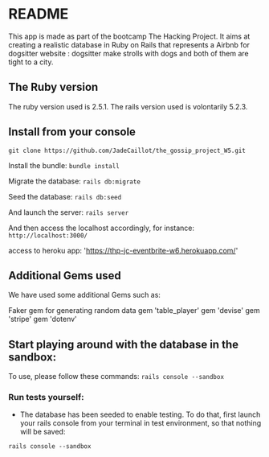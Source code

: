 # README

This app is made as part of the bootcamp The Hacking Project. 
It aims at creating a realistic database in Ruby on Rails that represents a Airbnb for dogsitter website : dogsitter make strolls with dogs and both of them are tight to a city.

## The Ruby version 
The ruby version used is 2.5.1.
The rails version used is volontarily 5.2.3.

## Install from your console

`git clone https://github.com/JadeCaillot/the_gossip_project_W5.git`

Install the bundle:
  `bundle install`

Migrate the database:
  `rails db:migrate`
  
Seed the database:
  `rails db:seed`

And launch the server:
  `rails server`

And then access the localhost accordingly, for instance:
  `http://localhost:3000/`

access to heroku app: 
'https://thp-jc-eventbrite-w6.herokuapp.com/'


## Additional Gems used
We have used some additional Gems such as:

Faker gem for generating random data
gem 'table_player'
gem 'devise'
gem 'stripe'
gem 'dotenv'



## Start playing around with the database in the sandbox:
To use, please follow these commands:
`rails console --sandbox`



### Run tests yourself:

* The database has been seeded to enable testing. To do that, first launch your rails console from your terminal in test environment, so that nothing will be saved:

`rails console --sandbox`




